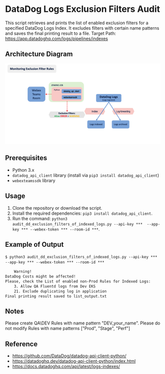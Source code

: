# DataDog Logs Exclusion Filters Audit

This script retrieves and prints the list of enabled exclusion filters for a specified DataDog Logs Index. 
It excludes filters with certain name patterns and saves the final printing result to a file.
Target Path: https://app.datadoghq.com/logs/pipelines/indexes

## Architecture Diagram
![_finops_3.png](..%2Fdoc%2F_finops_3.png)

## Prerequisites

- Python 3.x
- `datadog_api_client` library (install via `pip3 install datadog_api_client`)
- `webexteamssdk` library

## Usage

1. Clone the repository or download the script.
2. Install the required dependencies: `pip3 install datadog_api_client`.
3. Run the command: `python3 audit_dd_exclusion_filters_of_indexed_logs.py --api-key ***  --app-key *** --webex-token *** --room-id ***`.

## Example of Output 

`$ python3 audit_dd_exclusion_filters_of_indexed_logs.py --api-key ***  --app-key *** --webex-token *** --room-id ***`
```
    Warning! 
DataDog Costs might be affected! 
Please, check the List of enabled non-Prod Rules for Indexed Logs:
    3. Allow QA Fluentd logs from Dev EKS
    21. Exclude duplicating log in application
Final printing result saved to list_output.txt
```

## Notes
Please create QA\DEV Rules with name pattern "DEV_your_name".
Please do not modify Rules with name patterns ["Prod", "Stage", "Perf"]

## Reference

- https://github.com/DataDog/datadog-api-client-python/
- https://datadoghq.dev/datadog-api-client-python/index.html
- https://docs.datadoghq.com/api/latest/logs-indexes/